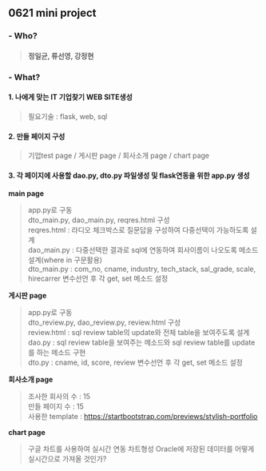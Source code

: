 
## **0621 mini project**
### - Who? 
>#### 정일균, 류선영, 강정현
### - What?
#### **1. 나에게 맞는 IT 기업찾기 WEB SITE생성**
> 필요기술 : flask, web, sql

#### **2. 만들 페이지 구성**
> 기업test page / 게시판 page / 회사소개 page / chart page

#### **3. 각 페이지에 사용할 dao.py, dto.py 파일생성 및 flask연동을 위한 app.py 생성**
**main page**
> app.py로 구동 <br>
> dto_main.py, dao_main.py, reqres.html 구성 <br>
> reqres.html : 라디오 체크박스로 질문답을 구성하여 다중선택이 가능하도록 설계 <br>
> dao_main.py : 다중선택한 결과로 sql에 연동하여 회사이름이 나오도록 메소드 설계(where in 구문활용) <br>
> dto_main.py : com_no, cname, industry, tech_stack, sal_grade, scale, hirecarrer 변수선언 후 각 get, set 메소드 설정 <br>

**게시판 page**
> app.py로 구동 <br>
> dto_review.py, dao_review.py, review.html 구성 <br>
> review.html : sql review table의 update와 전체 table을 보여주도록 설계 <br>
> dao.py : sql review table을 보여주는 메소드와 sql review table를 update를 하는 메소드 구현 <br>
> dto.py : cname, id, score, review 변수선언 후 각 get, set 메소드 설정<br>

**회사소개 page**
> 조사한 회사의 수 : 15 <br>
> 만들 페이지 수 : 15 <br>
> 사용한 template : https://startbootstrap.com/previews/stylish-portfolio <br>

**chart page**
> 구글 차트를 사용하여 실시간 연동 차트형성
> Oracle에 저장된 데이터를 어떻게 실시간으로 가져올 것인가?
> 

